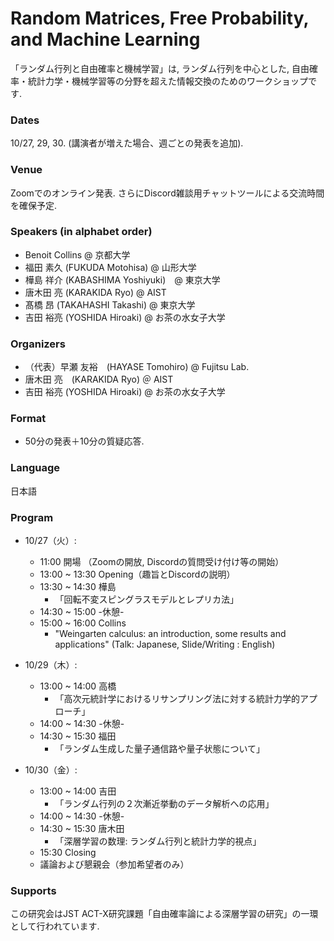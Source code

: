 # Random Matrices, Free Probability, and Machine Learning 
「ランダム行列と自由確率と機械学習」は, ランダム行列を中心とした, 自由確率・統計力学・機械学習等の分野を超えた情報交換のためのワークショップです.

###  Dates 
10/27, 29, 30.  (講演者が増えた場合、週ごとの発表を追加).

### Venue 
Zoomでのオンライン発表. さらにDiscord雑談用チャットツールによる交流時間を確保予定.


### Speakers (in alphabet order)
- Benoit Collins @ 京都大学
- 福田 素久 (FUKUDA Motohisa) @ 山形大学
- 樺島 祥介 (KABASHIMA Yoshiyuki)　@ 東京大学
- 唐木田 亮 (KARAKIDA Ryo) @ AIST
- 髙橋 昂 (TAKAHASHI Takashi) @ 東京大学
- 吉田 裕亮 (YOSHIDA Hiroaki) @ お茶の水女子大学

### Organizers 
- （代表）早瀬 友裕　(HAYASE Tomohiro)  @ Fujitsu Lab.
- 唐木田 亮　(KARAKIDA Ryo) ＠ AIST
- 吉田 裕亮 (YOSHIDA Hiroaki) @ お茶の水女子大学

### Format 
- 50分の発表＋10分の質疑応答.

### Language 
日本語


###  Program 
- 10/27（火）:
  - 11:00 開場 （Zoomの開放, Discordの質問受け付け等の開始）
  - 13:00 ~ 13:30 Opening（趣旨とDiscordの説明）
  - 13:30 ~ 14:30 樺島
    - 「回転不変スピングラスモデルとレプリカ法」
  - 14:30 ~ 15:00  -休憩-
  - 15:00 ~ 16:00 Collins
    -  "Weingarten calculus: an introduction, some results and applications"
    (Talk:  Japanese, Slide/Writing :  English) 
- 10/29（木）:
  - 13:00 ~ 14:00 高橋
    - 「高次元統計学におけるリサンプリング法に対する統計力学的アプローチ」
  - 14:00 ~ 14:30 -休憩-
  - 14:30 ~ 15:30 福田
    -  「ランダム生成した量子通信路や量子状態について」

- 10/30（金）:
  - 13:00 ~ 14:00 吉田 
    - 「ランダム行列の２次漸近挙動のデータ解析への応用」　
  - 14:00 ~ 14:30 -休憩-
  - 14:30 ~ 15:30 唐木田
     - 「深層学習の数理: ランダム行列と統計力学的視点」
  - 15:30   Closing 
  - 議論および懇親会（参加希望者のみ）


### Supports
  この研究会はJST ACT-X研究課題「自由確率論による深層学習の研究」の一環として行われています.
